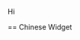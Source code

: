 Hi

== Chinese Widget

<script lang="zh" async data-drivenow-widget-gen1="N4IghgZhCWA21gC4FMDCB7AJskAucAbmLOgHYCC0ATgA7pWICMIANCAO7SYDmyiAKgE8aOfPzAAjCckwBlZGCoBjABYB1Lr0SsQiSQGc8AbVAFkK6EthokybvUF4QSxQFoLVHGxIvE0MhgArqSIVIIY2E7kAKo6+iro7LKBNDTwyFSGuKGByN7QpADWyanpmXg5eSDxiUEhYfLWSoj0FVS5AL4AumzYEGCBsAKSeIwdQA===" src="https://dev.drivenow.com.au/nitro/widget.js?gen=1"></script>
